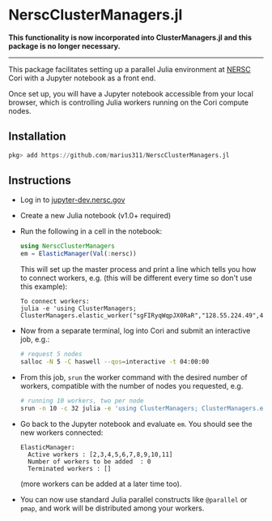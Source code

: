 # NerscClusterManagers.jl

**This functionality is now incorporated into ClusterManagers.jl and this package is no longer necessary.**

---

This package facilitates setting up a parallel Julia environment at [NERSC](https://nersc.gov) Cori with a Jupyter notebook as a front end. 

Once set up, you will have a Jupyter notebook accessible from your local browser, which is controlling Julia workers running on the Cori compute nodes.  

## Installation

```julia
pkg> add https://github.com/marius311/NerscClusterManagers.jl
```

## Instructions

* Log in to [jupyter-dev.nersc.gov](https://jupyter-dev.nersc.gov)
* Create a new Julia notebook (v1.0+ required)
* Run the following in a cell in the notebook:
    ```julia
    using NerscClusterManagers
    em = ElasticManager(Val(:nersc))
    ```
    This will set up the master process and print a line which tells you how to connect workers, e.g. (this will be different every time so don't use this example):
    ```
    To connect workers:
    julia -e 'using ClusterManagers; ClusterManagers.elastic_worker("sgFIRyqWqpJX0RaR","128.55.224.49",45380)'
    ```
* Now from a separate terminal, log into Cori and submit an interactive job, e.g.:
    ```bash
    # request 5 nodes
    salloc -N 5 -C haswell --qos=interactive -t 04:00:00
    ```
* From this job, `srun` the worker command with the desired number of workers, compatible with the number of nodes you requested, e.g.
    ```bash
    # running 10 workers, two per node
    srun -n 10 -c 32 julia -e 'using ClusterManagers; ClusterManagers.elastic_worker("sgFIRyqWqpJX0RaR","128.55.224.49",45380)'
    ```
    
* Go back to the Jupyter notebook and evaluate `em`. You should see the new workers connected:
    ```
    ElasticManager:
      Active workers : [2,3,4,5,6,7,8,9,10,11]
      Number of workers to be added  : 0
      Terminated workers : []
    ```
    (more workers can be added at a later time too). 
* You can now use standard Julia parallel constructs like `@parallel` or `pmap`, and work will be distributed among your workers.

